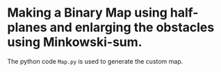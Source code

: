 # Making a Binary Map using half-planes and enlarging the obstacles using Minkowski-sum.

The python code ```Map.py``` is used to generate the custom map. 
